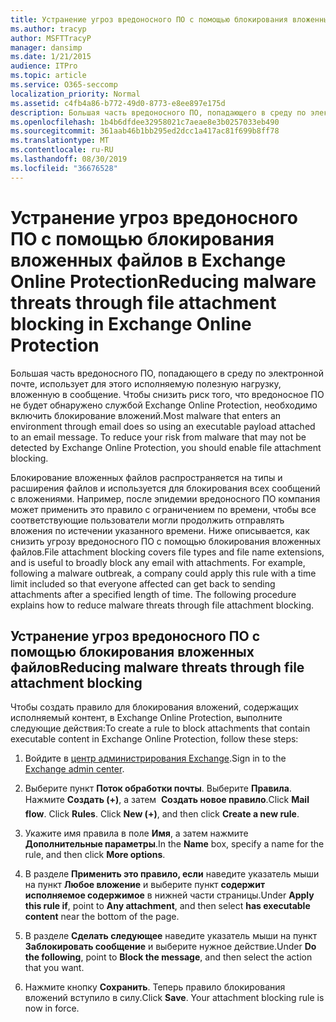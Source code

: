 ```yaml
---
title: Устранение угроз вредоносного ПО с помощью блокирования вложенных файлов в Exchange Online Protection
ms.author: tracyp
author: MSFTTracyP
manager: dansimp
ms.date: 1/21/2015
audience: ITPro
ms.topic: article
ms.service: O365-seccomp
localization_priority: Normal
ms.assetid: c4fb4a86-b772-49d0-8773-e8ee897e175d
description: Большая часть вредоносного ПО, попадающего в среду по электронной почте, использует для этого исполняемую полезную нагрузку, вложенную в сообщение. Чтобы снизить риск того, что вредоносное ПО не будет обнаружено службой Exchange Online Protection, необходимо включить блокирование вложений.
ms.openlocfilehash: 1b4b6dfdee32958021c7aeae8e3b0257033eb490
ms.sourcegitcommit: 361aab46b1bb295ed2dcc1a417ac81f699b8ff78
ms.translationtype: MT
ms.contentlocale: ru-RU
ms.lasthandoff: 08/30/2019
ms.locfileid: "36676528"
---
```

# <a name="reducing-malware-threats-through-file-attachment-blocking-in-exchange-online-protection"></a><span data-ttu-id="87636-104">Устранение угроз вредоносного ПО с помощью блокирования вложенных файлов в Exchange Online Protection</span><span class="sxs-lookup"><span data-stu-id="87636-104">Reducing malware threats through file attachment blocking in Exchange Online Protection</span></span>

<span data-ttu-id="87636-p102">Большая часть вредоносного ПО, попадающего в среду по электронной почте, использует для этого исполняемую полезную нагрузку, вложенную в сообщение. Чтобы снизить риск того, что вредоносное ПО не будет обнаружено службой Exchange Online Protection, необходимо включить блокирование вложений.</span><span class="sxs-lookup"><span data-stu-id="87636-p102">Most malware that enters an environment through email does so using an executable payload attached to an email message. To reduce your risk from malware that may not be detected by Exchange Online Protection, you should enable file attachment blocking.</span></span>
  
<span data-ttu-id="87636-p103">Блокирование вложенных файлов распространяется на типы и расширения файлов и используется для блокирования всех сообщений с вложениями. Например, после эпидемии вредоносного ПО компания может применить это правило с ограничением по времени, чтобы все соответствующие пользователи могли продолжить отправлять вложения по истечении указанного времени. Ниже описывается, как снизить угрозу вредоносного ПО с помощью блокирования вложенных файлов.</span><span class="sxs-lookup"><span data-stu-id="87636-p103">File attachment blocking covers file types and file name extensions, and is useful to broadly block any email with attachments. For example, following a malware outbreak, a company could apply this rule with a time limit included so that everyone affected can get back to sending attachments after a specified length of time. The following procedure explains how to reduce malware threats through file attachment blocking.</span></span>
  
## <a name="reducing-malware-threats-through-file-attachment-blocking"></a><span data-ttu-id="87636-110">Устранение угроз вредоносного ПО с помощью блокирования вложенных файлов</span><span class="sxs-lookup"><span data-stu-id="87636-110">Reducing malware threats through file attachment blocking</span></span>

<span data-ttu-id="87636-111">Чтобы создать правило для блокирования вложений, содержащих исполняемый контент, в Exchange Online Protection, выполните следующие действия:</span><span class="sxs-lookup"><span data-stu-id="87636-111">To create a rule to block attachments that contain executable content in Exchange Online Protection, follow these steps:</span></span>
  
1. <span data-ttu-id="87636-112">Войдите в [центр администрирования Exchange](../exchange-admin-center-in-exchange-online-protection-eop.md).</span><span class="sxs-lookup"><span data-stu-id="87636-112">Sign in to the [Exchange admin center](../exchange-admin-center-in-exchange-online-protection-eop.md).</span></span>

2. <span data-ttu-id="87636-p104">Выберите пункт **Поток обработки почты**. Выберите **Правила**. Нажмите **Создать (+)**, а затем  **Создать новое правило**.</span><span class="sxs-lookup"><span data-stu-id="87636-p104">Click **Mail flow**. Click **Rules**. Click **New (+)**, and then click **Create a new rule**.</span></span>

3. <span data-ttu-id="87636-116">Укажите имя правила в поле **Имя**, а затем нажмите **Дополнительные параметры**.</span><span class="sxs-lookup"><span data-stu-id="87636-116">In the **Name** box, specify a name for the rule, and then click **More options**.</span></span>

4. <span data-ttu-id="87636-117">В разделе **Применить это правило, если** наведите указатель мыши на пункт **Любое вложение** и выберите пункт **содержит исполняемое содержимое** в нижней части страницы.</span><span class="sxs-lookup"><span data-stu-id="87636-117">Under **Apply this rule if**, point to **Any attachment**, and then select **has executable content** near the bottom of the page.</span></span>

5. <span data-ttu-id="87636-118">В разделе **Сделать следующее** наведите указатель мыши на пункт **Заблокировать сообщение** и выберите нужное действие.</span><span class="sxs-lookup"><span data-stu-id="87636-118">Under **Do the following**, point to **Block the message**, and then select the action that you want.</span></span>

6. <span data-ttu-id="87636-p105">Нажмите кнопку **Сохранить**. Теперь правило блокирования вложений вступило в силу.</span><span class="sxs-lookup"><span data-stu-id="87636-p105">Click **Save**. Your attachment blocking rule is now in force.</span></span>
